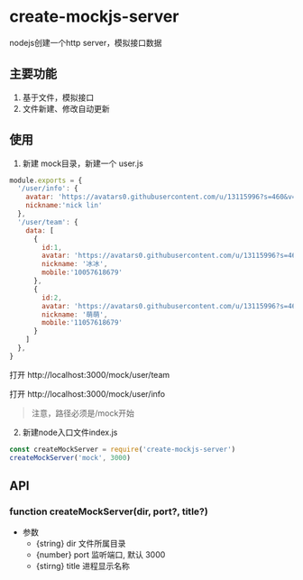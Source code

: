 # create-mockjs-server

nodejs创建一个http server，模拟接口数据

## 主要功能

1. 基于文件，模拟接口
2. 文件新建、修改自动更新

## 使用

1. 新建 mock目录，新建一个 user.js

```js
module.exports = {
  '/user/info': {
    avatar: 'https://avatars0.githubusercontent.com/u/13115996?s=460&v=4',
    nickname:'nick lin'
  },
  '/user/team': {
    data: [
      {
        id:1,
        avatar: 'https://avatars0.githubusercontent.com/u/13115996?s=460&v=4',
        nickname: '冰冰',
        mobile:'10057618679'
      },
      {
        id:2,
        avatar: 'https://avatars0.githubusercontent.com/u/13115996?s=460&v=4',
        nickname: '萌萌',
        mobile:'11057618679'
      }
    ]
  },
}
```

打开 http://localhost:3000/mock/user/team

打开 http://localhost:3000/mock/user/info

> 注意，路径必须是/mock开始

2. 新建node入口文件index.js

```js
const createMockServer = require('create-mockjs-server')
createMockServer('mock', 3000)
```

## API

### function createMockServer(dir, port?, title?)

- 参数
  - {string} dir 文件所属目录
  - {number} port 监听端口, 默认 3000
  - {stirng} title 进程显示名称